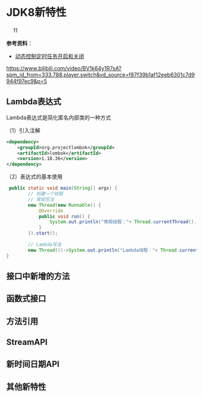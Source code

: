 # JDK8新特性

​	　11

**参考资料**：

- [动态控制定时任务开启和关闭](https://blog.csdn.net/weixin_28873283/article/details/112833287)

https://www.bilibili.com/video/BV1k64y1R7sA?spm_id_from=333.788.player.switch&vd_source=f87f39b1af12eeb6301c7d9944f97ec9&p=5

## Lambda表达式

Lambda表达式是简化匿名内部类的一种方式

（1）引入注解

```xml
<dependency>
    <groupId>org.projectlombok</groupId>
    <artifactId>lombok</artifactId>
    <version>1.18.36</version>
</dependency>
```

（2）表达式的基本使用

```java
 public static void main(String[] args) {
        // 创建一个线程
        // 常规写法
        new Thread(new Runnable() {
            @Override
            public void run() {
                System.out.println("常规线程："+ Thread.currentThread().getName());
            }
        }).start();
     
        // Lambda写法
        new Thread(()->System.out.println("Lambda线程："+ Thread.currentThread().getName())).start();
}
```



## 接口中新增的方法



## 函数式接口



## 方法引用



## StreamAPI



## 新时间日期API



## 其他新特性

